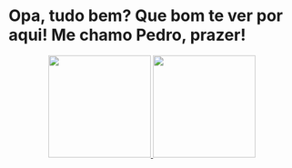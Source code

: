 # Opa, tudo bem? Que bom te ver por aqui! Me chamo Pedro, prazer!

<div align="center">
  <a href="https://github.com/PedroReis16">
  <img height="180em" src="https://github-readme-stats.vercel.app/api?username=PedroReis16&show_icons=true&theme=dracula&include_all_commits=true&count_private=true"/>
  <img height="180em" src="https://github-readme-stats.vercel.app/api/top-langs/?username=PedroReis16&layout=compact&langs_count=7&theme=dracula"/>
</div>
